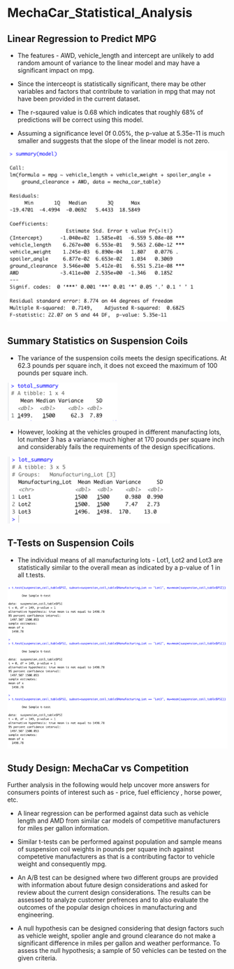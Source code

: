 # MechaCar_Statistical_Analysis

## Linear Regression to Predict MPG

* The features - AWD, vehicle_length and intercept are unlikely to add random amount of variance to the linear model and may have a significant impact on mpg.

* Since the interceopt is statistically significant, there may be other variables and factors that contribute to variation in mpg that may not have been provided in the current dataset.

* The r-sqaured value is 0.68 which indicates that roughly 68% of predictions will be correct using this model.

* Assuming a significance level 0f 0.05%, the p-value at 5.35e-11 is much smaller and suggests that the slope of the linear model is not zero.

![model_summary](https://github.com/divitaN-dev/MechaCar_Statistical_Analysis/blob/main/images/model_summary.png)



## Summary Statistics on Suspension Coils

* The variance of the suspension coils meets the design specifications. At 62.3 pounds per square inch, it does not exceed the maximum of 100 pounds per square inch.

![total_summary](https://github.com/divitaN-dev/MechaCar_Statistical_Analysis/blob/main/images/total_summary.png)


* However, looking at the vehicles grouped in different manufacting lots, lot number 3 has a variance much higher at 170 pounds per square inch and considerably fails the requirements of the design specifications.

![lot_summary](https://github.com/divitaN-dev/MechaCar_Statistical_Analysis/blob/main/images/lot_summary.png)


## T-Tests on Suspension Coils

* The individual means of all manufacturing lots - Lot1, Lot2 and Lot3 are statistically similar to the overall mean as indicated by a p-value of 1 in all t.tests.

![lot_summary](https://github.com/divitaN-dev/MechaCar_Statistical_Analysis/blob/main/images/t-tests.png)


## Study Design: MechaCar vs Competition

Further analysis in the following would help uncover more answers for consumers points of interest such as - price, fuel efficiency , horse power, etc.

* A linear regression can be performed against data such as vehicle length and AMD from similar car models of competitive manufacturers for miles per gallon information.

* Similar t-tests can be performed against population and sample means of suspension coil weights in pounds per square inch against competetive manufacturers as that is a contributing factor to vehicle weight and consequently mpg. 

* An A/B test can be designed where two different groups are provided with information about future design considerations and asked for review about the current design considerations. The results can be assessed to analyze customer prefrences and to also evaluate the outcomes of the popular design choices in manufacturing and engineering.

* A null hypothesis can be designed considering that design factors such as vehicle weight, spolier angle and ground clearance do not make a significant difference in miles per gallon and weather performance. To assess the null hypothesis; a sample of 50 vehicles can be tested on the given criteria. 

